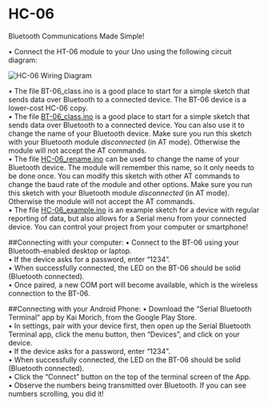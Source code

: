 # HC-06
Bluetooth Communications Made Simple!

•	Connect the HT-06 module to your Uno using the following circuit diagram:

 ![HC-06 Wiring Diagram](https://github.com/dndubins/HC-06/HC-06.png?raw=true)
 
•	The file BT-06_class.ino is a good place to start for a simple sketch that sends data over Bluetooth to a connected device. The BT-06 device is a lower-cost HC-06 copy.<br>
•	The file <a href=https://github.com/dndubins/HC-06/BT-06_class.ino>BT-06_class.ino</a> is a good place to start for a simple sketch that sends data over Bluetooth to a connected device. You can also use it to change the name of your Bluetooth device. Make sure you run this sketch with your Bluetooth module *disconnected* (in AT mode). Otherwise the module will not accept the AT commands.<br>
•	The file <a href=https://github.com/dndubins/HC-06/HC-06_rename.ino>HC-06_rename.ino</a> can be used to change the name of your Bluetooth device. The module will remember this name, so it only needs to be done once. You can modify this sketch with other AT commands to change the baud rate of the module and other options. Make sure you run this sketch with your Bluetooth module *disconnected* (in AT mode). Otherwise the module will not accept the AT commands.<br>
•	The file <a href=https://github.com/dndubins/HC-06/HC-06_example.ino>HC-06_example.ino</a> is an example sketch for a device with regular reporting of data, but also allows for a Serial menu from your connected device. You can control your project from your computer or smartphone!<p>

##Connecting with your computer:
•	Connect to the BT-06 using your Bluetooth-enabled desktop or laptop.<br>
•	If the device asks for a password, enter “1234”.<br>
•	When successfully connected, the LED on the BT-06 should be solid (Bluetooth connected).<br>
•	Once paired, a new COM port will become available, which is the wireless connection to the BT-06.<br>

##Connecting with your Android Phone:
•	Download the “Serial Bluetooth Terminal” app by Kai Morich, from the Google Play Store.<br>
•	In settings, pair with your device first, then open up the Serial Bluetooth Terminal app, click the menu button, then “Devices”, and click on your device.<br>
•	If the device asks for a password, enter “1234”.<br>
•	When successfully connected, the LED on the BT-06 should be solid (Bluetooth connected).<br>
•	Click the “Connect” button on the top of the terminal screen of the App.<br>
•	Observe the numbers being transmitted over Bluetooth. If you can see numbers scrolling, you did it!<br>
